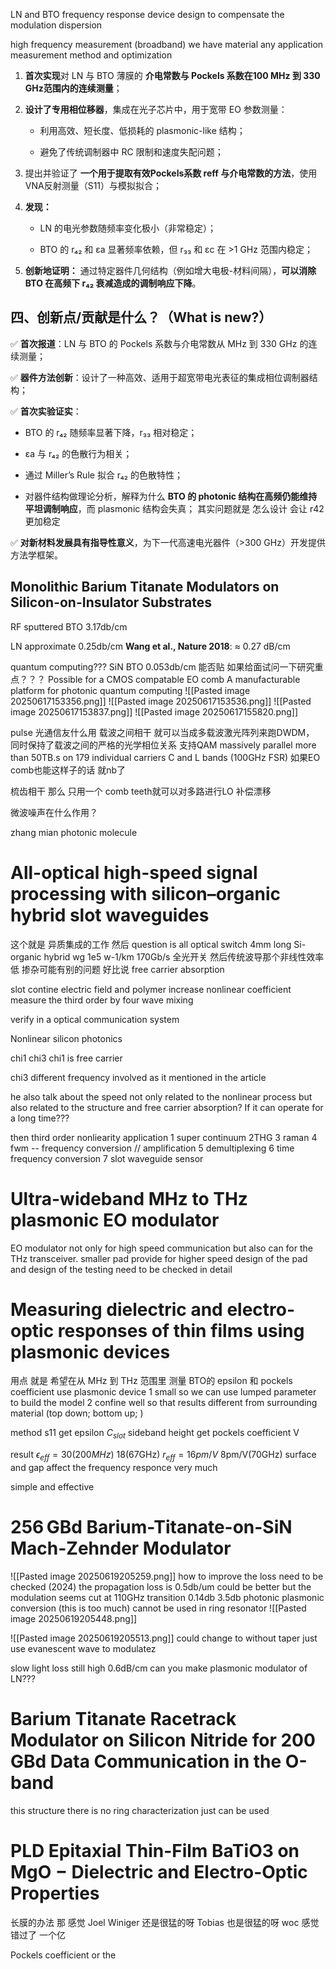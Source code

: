 LN and BTO frequency response
device design to compensate the modulation dispersion

high frequency measurement (broadband) we have material any application
measurement method and optimization

1. **首次实现**对 LN 与 BTO 薄膜的 **介电常数与 Pockels 系数在100 MHz 到 330 GHz范围内的连续测量**；
    
2. **设计了专用相位移器**，集成在光子芯片中，用于宽带 EO 参数测量：
    
    - 利用高效、短长度、低损耗的 plasmonic-like 结构；
        
    - 避免了传统调制器中 RC 限制和速度失配问题；
        
3. 提出并验证了 **一个用于提取有效Pockels系数 reff 与介电常数的方法**，使用VNA反射测量（S11）与模拟拟合；
    
4. **发现：**
    
    - LN 的电光参数随频率变化极小（非常稳定）；
        
    - BTO 的 r₄₂ 和 εa 显著频率依赖，但 r₃₃ 和 εc 在 >1 GHz 范围内稳定；
        
5. **创新地证明：** 通过特定器件几何结构（例如增大电极-材料间隔），**可以消除 BTO 在高频下 r₄₂ 衰减造成的调制响应下降**。




## **四、创新点/贡献是什么？（What is new?）**

✅ **首次报道**：LN 与 BTO 的 Pockels 系数与介电常数从 MHz 到 330 GHz 的连续测量；

✅ **器件方法创新**：设计了一种高效、适用于超宽带电光表征的集成相位调制器结构；

✅ **首次实验证实**：

- BTO 的 r₄₂ 随频率显著下降，r₃₃ 相对稳定；
    
- εa 与 r₄₂ 的色散行为相关；
    
- 通过 Miller’s Rule 拟合 r₄₂ 的色散特性；
    
- 对器件结构做理论分析，解释为什么 **BTO 的 photonic 结构在高频仍能维持平坦调制响应**，而 plasmonic 结构会失真；
其实问题就是 怎么设计 会让 r42 更加稳定

✅ **对新材料发展具有指导性意义**，为下一代高速电光器件（>300 GHz）开发提供方法学框架。


## Monolithic Barium Titanate Modulators on Silicon-on-Insulator Substrates
RF sputtered BTO 3.17db/cm

LN approximate 0.25db/cm   **Wang et al., Nature 2018**: ≈ 0.27 dB/cm

quantum computing???
    SiN BTO 0.053db/cm 能否贴 如果给面试问一下研究重点？？？
    Possible for a CMOS compatable EO comb
    A manufacturable platform for photonic quantum computing
    ![[Pasted image 20250617153356.png]]
    ![[Pasted image 20250617153536.png]]
    ![[Pasted image 20250617153837.png]]
![[Pasted image 20250617155820.png]]

pulse 光通信友什么用
载波之间相干 就可以当成多载波激光阵列来跑DWDM， 同时保持了载波之间的严格的光学相位关系 支持QAM massively parallel more than 50TB.s on 179 individual carriers C and L bands (100GHz FSR) 如果EO comb也能这样子的话 就nb了

梳齿相干 那么 只用一个 comb teeth就可以对多路进行LO 补偿漂移

微波噪声在什么作用？

zhang mian photonic molecule 


# All-optical high-speed signal processing with silicon–organic hybrid slot waveguides

这个就是 异质集成的工作 然后 question is all optical switch 4mm long Si- organic hybrid wg
1e5 w-1/km 170Gb/s
全光开关 然后传统波导那个非线性效率低 掺杂可能有别的问题 好比说 free carrier absorption

slot contine electric field and polymer increase nonlinear coefficient
measure the third order by four wave mixing 

verify in a optical communication system

Nonlinear silicon photonics

chi1 chi3 
chi1 is free carrier 

chi3 different frequency involved as it mentioned in the article

he also talk about the speed not only related to the nonlinear process but also related to the structure and free carrier absorption? If it can operate for a long time???

then third order nonliearity application
1 super continuum
2THG
3 raman
4 fwm -- frequency conversion // amplification
5 demultiplexing
6 time frequency conversion
7 slot waveguide sensor

# Ultra-wideband MHz to THz plasmonic EO modulator
EO modulator not only for high speed communication but also can for the THz transceiver.
smaller pad provide for higher speed
design of the pad and design of the testing need to be checked in detail

# Measuring dielectric and electro-optic responses of thin films using plasmonic devices
用点 就是 希望在从 MHz 到 THz 范围里 测量 BTO的 epsilon 和 pockels coefficient
use plasmonic device
1 small so we can use lumped parameter to build the model
2 confine well so that results different from surrounding material (top down; bottom up; )

method
s11 get epsilon $C_{slot}$
sideband height get pockels coefficient V

result 
$\epsilon_{eff} = 30 (200MHz)$  18(67GHz)
$r_{eff}= 16pm/V$ 8pm/V(70GHz)
surface and gap affect the frequency responce very much

simple and effective


# 256 GBd Barium-Titanate-on-SiN Mach-Zehnder Modulator
![[Pasted image 20250619205259.png]]
how to improve the loss need to be checked  (2024)
the propagation loss is 0.5db/um could be better but the modulation seems cut at 110GHz 
transition 0.14db
3.5db photonic plasmonic conversion (this is too much) cannot be used in ring resonator
![[Pasted image 20250619205448.png]]

![[Pasted image 20250619205513.png]]
could change to without taper just use evanescent wave to modulatez


slow light loss still high 0.6dB/cm can you make plasmonic modulator of LN???

# Barium Titanate Racetrack Modulator on Silicon Nitride for 200 GBd Data Communication in the O-band
this structure there is no ring characterization just can be used

# PLD Epitaxial Thin-Film BaTiO3 on MgO − Dielectric and Electro-Optic Properties
长膜的办法
那 感觉 Joel Winiger 还是很猛的呀 
Tobias 也是很猛的呀 woc 感觉错过了 一个亿

Pockels coefficient or the 

